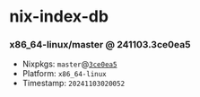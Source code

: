 # nix-index-db
### x86_64-linux/master @ 241103.3ce0ea5
- Nixpkgs: `master`@[`3ce0ea5`](https://github.com/NixOS/nixpkgs/commit/3ce0ea52a0a71ac04f4ce0a2c8a629e02a4e6279)
- Platform: `x86_64-linux`
- Timestamp: `20241103020052`
